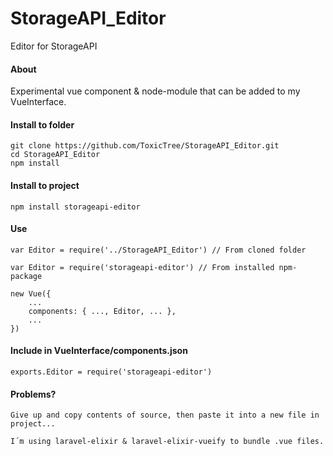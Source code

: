 # StorageAPI_Editor
Editor for StorageAPI

#### About
Experimental vue component & node-module that can be added to my VueInterface.

#### Install to folder
    git clone https://github.com/ToxicTree/StorageAPI_Editor.git
    cd StorageAPI_Editor
    npm install

#### Install to project
    npm install storageapi-editor
   
#### Use
    var Editor = require('../StorageAPI_Editor') // From cloned folder
    
    var Editor = require('storageapi-editor') // From installed npm-package
    
    new Vue({
        ...
        components: { ..., Editor, ... },
        ...
    })

#### Include in VueInterface/components.json
    exports.Editor = require('storageapi-editor')

#### Problems?
    Give up and copy contents of source, then paste it into a new file in project...

    I´m using laravel-elixir & laravel-elixir-vueify to bundle .vue files.
